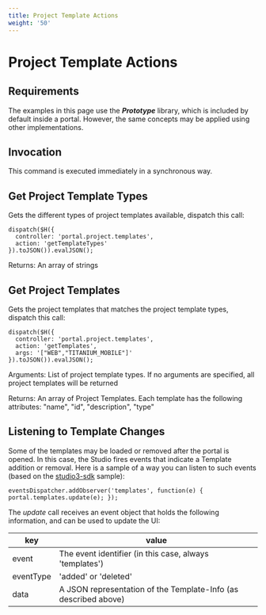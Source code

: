 ```yaml
---
title: Project Template Actions
weight: '50'
---
```


# Project Template Actions

## Requirements

The examples in this page use the **_Prototype_** library, which is included by default inside a portal. However, the same concepts may be applied using other implementations.

## Invocation

This command is executed immediately in a synchronous way.

## Get Project Template Types

Gets the different types of project templates available, dispatch this call:

```
dispatch($H({
  controller: 'portal.project.templates',
  action: 'getTemplateTypes'
}).toJSON()).evalJSON();
```

Returns:
An array of strings

## Get Project Templates

Gets the project templates that matches the project template types, dispatch this call:

```
dispatch($H({
  controller: 'portal.project.templates',
  action: 'getTemplates',
  args: '["WEB","TITANIUM_MOBILE"]'
}).toJSON()).evalJSON();
```

Arguments:
List of project template types. If no arguments are specified, all project templates will be returned

Returns:
An array of Project Templates. Each template has the following attributes: "name", "id", "description", "type"

## Listening to Template Changes

Some of the templates may be loaded or removed after the portal is opened. In this case, the Studio fires events that indicate a Template addition or removal.
Here is a sample of a way you can listen to such events (based on the [studio3-sdk](https://github.com/aptana/studio3-sdk) sample):

```
eventsDispatcher.addObserver('templates', function(e) { portal.templates.update(e); });
```

The _update_ call receives an event object that holds the following information, and can be used to update the UI:

| key | value |
| --- | --- |
| event | The event identifier (in this case, always 'templates') |
| eventType | 'added' or 'deleted' |
| data | A JSON representation of the Template-Info (as described above) |
